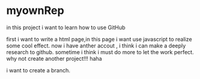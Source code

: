 myownRep
========

in this project i want to learn how to use GitHub

first i want to write a html page,in this page i want use javascript to realize some cool effect.
now i have anther accout , i think i can make a deeply research to github.
sometime i think i must do more to let the work perfect.
why not create another project!!!
haha


i want to create a branch.
